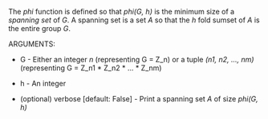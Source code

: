 The _phi_ function is defined so that _phi(G, h)_ is the minimum size of a _spanning set_ of _G_. A spanning set is a set _A_ so that the _h_ fold sumset of _A_ is the entire group _G_.

ARGUMENTS:

* G - Either an integer _n_ (representing G = Z\_n) or a tuple _(n1, n2, ..., nm)_ (representing G = Z\_n1 * Z\_n2 * ... * Z\_nm)

* h - An integer

* (optional) verbose \[default: False\] - Print a spanning set _A_ of size _phi(G, h)_